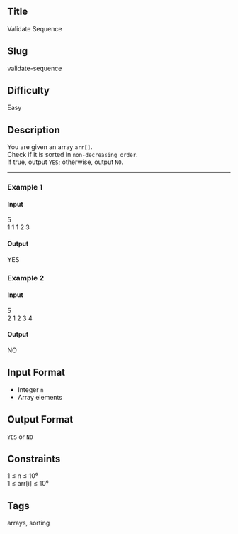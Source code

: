 ## Title

Validate Sequence

## Slug

validate-sequence

## Difficulty

Easy

## Description

You are given an array `arr[]`.  
Check if it is sorted in `non-decreasing order`.  
If true, output `YES`; otherwise, output `NO`.

---

### Example 1

#### Input
5  
1 1 1 2 3

#### Output
YES

### Example 2

#### Input
5  
2 1 2 3 4

#### Output
NO

## Input Format
- Integer `n`  
- Array elements

## Output Format
`YES` or `NO`

## Constraints
1 ≤ n ≤ 10⁶  
1 ≤ arr[i] ≤ 10⁶  

## Tags
arrays, sorting

